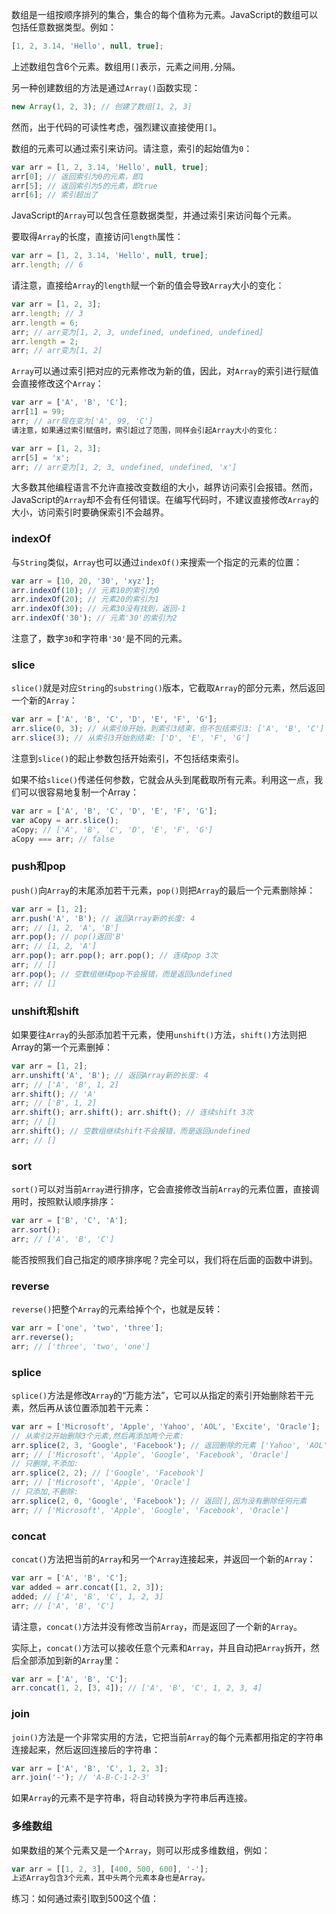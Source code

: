 数组是一组按顺序排列的集合，集合的每个值称为元素。JavaScript的数组可以包括任意数据类型。例如：
```js
[1, 2, 3.14, 'Hello', null, true];
```
上述数组包含6个元素。数组用`[]`表示，元素之间用`,`分隔。

另一种创建数组的方法是通过`Array()`函数实现：
```js
new Array(1, 2, 3); // 创建了数组[1, 2, 3]
```
然而，出于代码的可读性考虑，强烈建议直接使用`[]`。

数组的元素可以通过索引来访问。请注意，索引的起始值为`0`：
```js
var arr = [1, 2, 3.14, 'Hello', null, true];
arr[0]; // 返回索引为0的元素，即1
arr[5]; // 返回索引为5的元素，即true
arr[6]; // 索引超出了
```
JavaScript的`Array`可以包含任意数据类型，并通过索引来访问每个元素。

要取得`Array`的长度，直接访问`length`属性：
```js
var arr = [1, 2, 3.14, 'Hello', null, true];
arr.length; // 6
```
请注意，直接给`Array`的`length`赋一个新的值会导致`Array`大小的变化：
```js
var arr = [1, 2, 3];
arr.length; // 3
arr.length = 6;
arr; // arr变为[1, 2, 3, undefined, undefined, undefined]
arr.length = 2;
arr; // arr变为[1, 2]
```
`Array`可以通过索引把对应的元素修改为新的值，因此，对`Array`的索引进行赋值会直接修改这个`Array`：
```js
var arr = ['A', 'B', 'C'];
arr[1] = 99;
arr; // arr现在变为['A', 99, 'C']
请注意，如果通过索引赋值时，索引超过了范围，同样会引起Array大小的变化：

var arr = [1, 2, 3];
arr[5] = 'x';
arr; // arr变为[1, 2, 3, undefined, undefined, 'x']
```
大多数其他编程语言不允许直接改变数组的大小，越界访问索引会报错。然而，JavaScript的`Array`却不会有任何错误。在编写代码时，不建议直接修改`Array`的大小，访问索引时要确保索引不会越界。

### indexOf
与`String`类似，`Array`也可以通过`indexOf()`来搜索一个指定的元素的位置：
```js
var arr = [10, 20, '30', 'xyz'];
arr.indexOf(10); // 元素10的索引为0
arr.indexOf(20); // 元素20的索引为1
arr.indexOf(30); // 元素30没有找到，返回-1
arr.indexOf('30'); // 元素'30'的索引为2
```
注意了，数字`30`和字符串`'30'`是不同的元素。

### slice
`slice()`就是对应`String`的`substring()`版本，它截取`Array`的部分元素，然后返回一个新的`Array`：
```js
var arr = ['A', 'B', 'C', 'D', 'E', 'F', 'G'];
arr.slice(0, 3); // 从索引0开始，到索引3结束，但不包括索引3: ['A', 'B', 'C']
arr.slice(3); // 从索引3开始到结束: ['D', 'E', 'F', 'G']
```
注意到`slice()`的起止参数包括开始索引，不包括结束索引。

如果不给`slice()`传递任何参数，它就会从头到尾截取所有元素。利用这一点，我们可以很容易地复制一个Array：
```js
var arr = ['A', 'B', 'C', 'D', 'E', 'F', 'G'];
var aCopy = arr.slice();
aCopy; // ['A', 'B', 'C', 'D', 'E', 'F', 'G']
aCopy === arr; // false
```
### push和pop
`push()`向`Array`的末尾添加若干元素，`pop()`则把`Array`的最后一个元素删除掉：
```js
var arr = [1, 2];
arr.push('A', 'B'); // 返回Array新的长度: 4
arr; // [1, 2, 'A', 'B']
arr.pop(); // pop()返回'B'
arr; // [1, 2, 'A']
arr.pop(); arr.pop(); arr.pop(); // 连续pop 3次
arr; // []
arr.pop(); // 空数组继续pop不会报错，而是返回undefined
arr; // []
```
### unshift和shift
如果要往`Array`的头部添加若干元素，使用`unshift()`方法，`shift()`方法则把Array的第一个元素删掉：
```js
var arr = [1, 2];
arr.unshift('A', 'B'); // 返回Array新的长度: 4
arr; // ['A', 'B', 1, 2]
arr.shift(); // 'A'
arr; // ['B', 1, 2]
arr.shift(); arr.shift(); arr.shift(); // 连续shift 3次
arr; // []
arr.shift(); // 空数组继续shift不会报错，而是返回undefined
arr; // []
```
### sort
`sort()`可以对当前`Array`进行排序，它会直接修改当前`Array`的元素位置，直接调用时，按照默认顺序排序：
```js
var arr = ['B', 'C', 'A'];
arr.sort();
arr; // ['A', 'B', 'C']
```
能否按照我们自己指定的顺序排序呢？完全可以，我们将在后面的函数中讲到。

### reverse
`reverse()`把整个`Array`的元素给掉个个，也就是反转：
```js
var arr = ['one', 'two', 'three'];
arr.reverse(); 
arr; // ['three', 'two', 'one']
```
### splice
`splice()`方法是修改`Array`的“万能方法”，它可以从指定的索引开始删除若干元素，然后再从该位置添加若干元素：
```js
var arr = ['Microsoft', 'Apple', 'Yahoo', 'AOL', 'Excite', 'Oracle'];
// 从索引2开始删除3个元素,然后再添加两个元素:
arr.splice(2, 3, 'Google', 'Facebook'); // 返回删除的元素 ['Yahoo', 'AOL', 'Excite']
arr; // ['Microsoft', 'Apple', 'Google', 'Facebook', 'Oracle']
// 只删除,不添加:
arr.splice(2, 2); // ['Google', 'Facebook']
arr; // ['Microsoft', 'Apple', 'Oracle']
// 只添加,不删除:
arr.splice(2, 0, 'Google', 'Facebook'); // 返回[],因为没有删除任何元素
arr; // ['Microsoft', 'Apple', 'Google', 'Facebook', 'Oracle']
```
### concat
`concat()`方法把当前的`Array`和另一个`Array`连接起来，并返回一个新的`Array`：
```js
var arr = ['A', 'B', 'C'];
var added = arr.concat([1, 2, 3]);
added; // ['A', 'B', 'C', 1, 2, 3]
arr; // ['A', 'B', 'C']
```
请注意，`concat()`方法并没有修改当前`Array`，而是返回了一个新的`Array`。

实际上，`concat()`方法可以接收任意个元素和`Array`，并且自动把`Array`拆开，然后全部添加到新的`Array`里：
```js
var arr = ['A', 'B', 'C'];
arr.concat(1, 2, [3, 4]); // ['A', 'B', 'C', 1, 2, 3, 4]
```
### join
`join()`方法是一个非常实用的方法，它把当前`Array`的每个元素都用指定的字符串连接起来，然后返回连接后的字符串：
```js
var arr = ['A', 'B', 'C', 1, 2, 3];
arr.join('-'); // 'A-B-C-1-2-3'
```
如果`Array`的元素不是字符串，将自动转换为字符串后再连接。

### 多维数组
如果数组的某个元素又是一个`Array`，则可以形成多维数组，例如：
```js
var arr = [[1, 2, 3], [400, 500, 600], '-'];
上述Array包含3个元素，其中头两个元素本身也是Array。
```
练习：如何通过索引取到500这个值：
